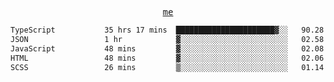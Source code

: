 <p align="center">
  <samp>
    <a href="https://yiwwhl.com">me</a>
  </samp>
</p>

<!--START_SECTION:waka-->

```txt
TypeScript           35 hrs 17 mins  ██████████████████████▓░░   90.28 %
JSON                 1 hr            ▓░░░░░░░░░░░░░░░░░░░░░░░░   02.58 %
JavaScript           48 mins         ▓░░░░░░░░░░░░░░░░░░░░░░░░   02.08 %
HTML                 48 mins         ▓░░░░░░░░░░░░░░░░░░░░░░░░   02.06 %
SCSS                 26 mins         ▒░░░░░░░░░░░░░░░░░░░░░░░░   01.14 %
```

<!--END_SECTION:waka-->
